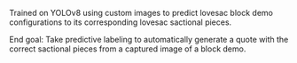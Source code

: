 Trained on YOLOv8 using custom images to predict lovesac block demo configurations to its corresponding lovesac sactional pieces. 

End goal: Take predictive labeling to automatically generate a quote with the correct sactional pieces from a captured image of a block demo.
